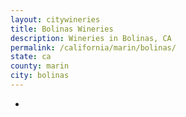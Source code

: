 ```yaml
---
layout: citywineries
title: Bolinas Wineries
description: Wineries in Bolinas, CA
permalink: /california/marin/bolinas/
state: ca
county: marin
city: bolinas
---
```

-

